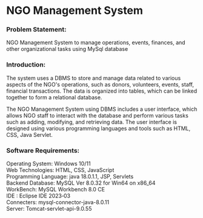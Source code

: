 # NGO Management System

### **Problem Statement:** </br>
NGO Management System to manage operations, events, finances, and other
organizational tasks using MySql database

### **Introduction:** </br>

The system uses a DBMS to store and manage data related to various aspects of the
NGO's operations, such as donors, volunteers, events, staff, financial transactions. The
data is organized into tables, which can be linked together to form a relational database.

The NGO Management System using DBMS includes a user interface, which allows
NGO staff to interact with the database and perform various tasks such as adding,
modifying, and retrieving data. The user interface is designed using various
programming languages and tools such as HTML, CSS, Java Servlet.

### **Software Requirements:** </br>
Operating System: Windows 10/11 </br>
Web Technologies: HTML, CSS, JavaScript </br>
Programming Language: java 18.0.1.1, JSP, Servlets </br>
Backend Database: MySQL Ver 8.0.32 for Win64 on x86_64 </br>
WorkBench: MySQL Workbench 8.0 CE </br>
IDE : Eclipse IDE 2023‑03 </br>
Connecters: mysql-connector-java-8.0.11 </br>
Server: Tomcat-servlet-api-9.0.55 </br>
